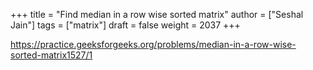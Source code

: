 +++
title = "Find median in a row wise sorted matrix"
author = ["Seshal Jain"]
tags = ["matrix"]
draft = false
weight = 2037
+++

<https://practice.geeksforgeeks.org/problems/median-in-a-row-wise-sorted-matrix1527/1>

